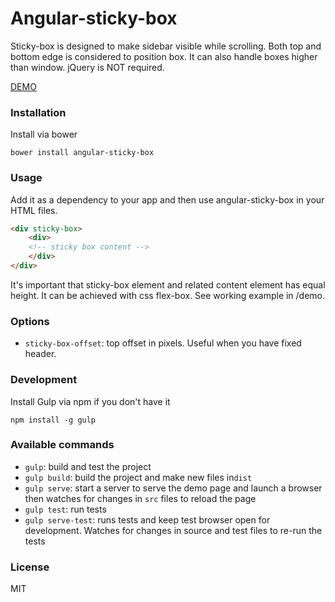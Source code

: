 # Angular-sticky-box

Sticky-box is designed to make sidebar visible while scrolling. Both top and bottom edge is considered to position box.
It can also handle boxes higher than window. jQuery is NOT required.

[DEMO](http://embed.plnkr.co/gQMwNF0jVqxzMvxUN5Gx/)

### Installation

Install via bower

```shell
bower install angular-sticky-box
```

### Usage

Add it as a dependency to your app and then use angular-sticky-box in your HTML files.

```html
<div sticky-box>
	<div>
	<!-- sticky box content -->
	</div>
</div>
```

It's important that sticky-box element and related content element has equal height. It can be achieved with css flex-box.
See working example in /demo.

### Options

* `sticky-box-offset`: top offset in pixels. Useful when you have fixed header.

### Development

Install Gulp via npm if you don't have it
```shell
npm install -g gulp
```

### Available commands

* `gulp`: build and test the project
* `gulp build`: build the project and make new files in`dist`
* `gulp serve`: start a server to serve the demo page and launch a browser then watches for changes in `src` files to reload the page
* `gulp test`: run tests
* `gulp serve-test`: runs tests and keep test browser open for development. Watches for changes in source and test files to re-run the tests

### License
MIT
